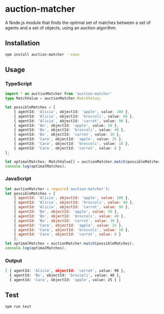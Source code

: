 # auction-matcher

A Node.js module that finds the optimal set of matches between a set of agents and a set of objects, using an auction algorithm.

## Installation 

```sh
npm install auction-matcher --save
```

## Usage

### TypeScript
```typescript
import * as auctionMatcher from 'auction-matcher'
type MatchValue = auctionMatcher.MatchValue;

let possibleMatches = [ 
    { agentId: 'Alicia', objectId: 'apple', value: 100 },
    { agentId: 'Alicia', objectId: 'broccoli', value: 80 },
    { agentId: 'Alicia', objectId: 'carrot', value: 90 },
    { agentId: 'Bo', objectId: 'apple', value: 50 },
    { agentId: 'Bo', objectId: 'broccoli', value: 40 },
    { agentId: 'Bo', objectId: 'carrot', value: 30 },
    { agentId: 'Cara', objectId: 'apple', value: 25 },
    { agentId: 'Cara', objectId: 'broccoli', value: 10 },
    { agentId: 'Cara', objectId: 'carrot', value: 0 } 
];

let optimalMatches: MatchValue[] = auctionMatcher.match(possibleMatches);
console.log(optimalMatches);
```
### JavaScript
```javascript
let auctionMatcher = require('auction-matcher');
let possibleMatches = [ 
    { agentId: 'Alicia', objectId: 'apple', value: 100 },
    { agentId: 'Alicia', objectId: 'broccoli', value: 80 },
    { agentId: 'Alicia', objectId: 'carrot', value: 90 },
    { agentId: 'Bo', objectId: 'apple', value: 50 },
    { agentId: 'Bo', objectId: 'broccoli', value: 40 },
    { agentId: 'Bo', objectId: 'carrot', value: 30 },
    { agentId: 'Cara', objectId: 'apple', value: 25 },
    { agentId: 'Cara', objectId: 'broccoli', value: 10 },
    { agentId: 'Cara', objectId: 'carrot', value: 0 } 
    ];
let optimalMatches = auctionMatcher.match(possibleMatches);
console.log(optimalMatches);
```
### Output
```sh
[ { agentId: 'Alicia', objectId: 'carrot', value: 90 },
  { agentId: 'Bo', objectId: 'broccoli', value: 40 },
  { agentId: 'Cara', objectId: 'apple', value: 25 } ]
```

## Test 

```sh
npm run test
```